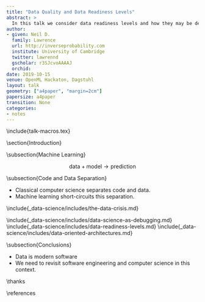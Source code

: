 ```yaml
---
title: "Data Quality and Data Readiness Levels"
abstract: >
  In this talk we consider data readiness levels and how they may be deployed.
author:
- given: Neil D.
  family: Lawrence
  url: http://inverseprobability.com
  institute: University of Cambridge
  twitter: lawrennd
  gscholar: r3SJcvoAAAAJ
  orchid: 
date: 2019-10-15
venue: OpenML Hackaton, Dagstuhl
layout: talk
geometry: ["a4paper", "margin=2cm"]
papersize: a4paper
transition: None
categories:
- notes
---
```


\include{talk-macros.tex}

\section{Introduction}

\subsection{Machine Learning}

$$\text{data} + \text{model} \rightarrow \text{prediction}$$

\subsection{Code and Data Separation}

* Classical computer science separates code and data.
* Machine learning short-circuits this separation.

\include{_data-science/includes/the-data-crisis.md}


\include{_data-science/includes/data-science-as-debugging.md}
\include{_data-science/includes/data-readiness-levels.md}
\include{_data-science/includes/data-oriented-architectures.md}

\subsection{Conclusions}

* Data is modern software
* We need to revisit software engineering and computer science in this context.


\thanks

\references
